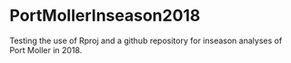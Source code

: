 # PortMollerInseason2018
Testing the use of Rproj and a github repository for inseason analyses of Port Moller in 2018.
